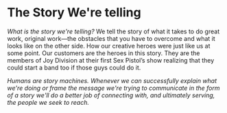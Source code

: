 # The Story We're telling

_What is the story we're telling?_
We tell the story of what it takes to do great work, original work—the obstacles that you have to overcome and what it looks like on the other side. How our creative heroes were just like us at some point. Our customers are the heroes in this story. They are the members of Joy Division at their first Sex Pistol’s show realizing that they could start a band too if those guys could do it.

_Humans are story machines. Whenever we can successfully explain what we're doing or frame the message we're trying to communicate in the form of a story we'll do a better job of connecting with, and ultimately serving, the people we seek to reach._
